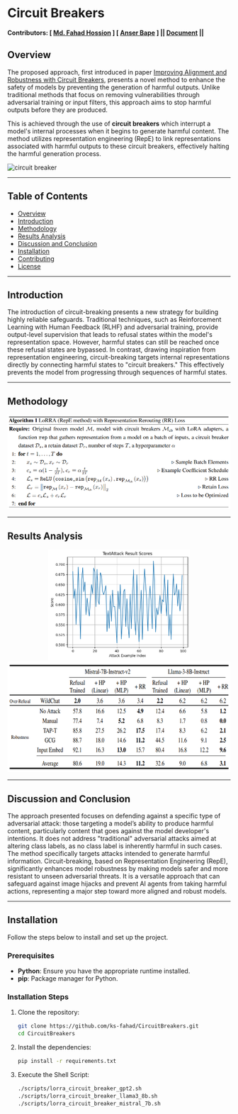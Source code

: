 # Circuit Breakers
**Contributors: [ [Md. Fahad Hossion](https://github.com/ks-fahad) ] [ [Anser Bape]() ]    || [Document](https://gamma.app/docs/Circuit-Breakers-An-Approach-to-AI-Safety-ccdt0dyt96mbzml?mode=doc) ||**

## Overview

The proposed approach, first introduced in paper [Improving Alignment and Robustness with Circuit Breakers](https://arxiv.org/pdf/2406.04313), presents a novel method to enhance the safety of models by preventing the generation of harmful outputs. Unlike traditional methods that focus on removing vulnerabilities through adversarial training or input filters, this approach aims to stop harmful outputs before they are produced.

This is achieved through the use of <b>circuit breakers</b> which interrupt a model's internal processes when it begins to generate harmful content. The method utilizes representation engineering (RepE) to link representations associated with harmful outputs to these circuit breakers, effectively halting the harmful generation process.

![circuit breaker](assets/splash.png)

---

## Table of Contents

- [Overview](#overview)
- [Introduction](#introduction)
- [Methodology](#methodology)
- [Results Analysis](#results-analysis)
- [Discussion and Conclusion](#discussion-and-conclusion)
- [Installation](#installation)
- [Contributing](https://github.com/ks-fahad/CircuitBreakers/graphs/contributors)
- [License](https://github.com/ks-fahad/CircuitBreakers/blob/main/LICENSE)

---

## Introduction

The introduction of circuit-breaking presents a new strategy for building highly reliable safeguards. Traditional techniques, such as Reinforcement Learning with Human Feedback (RLHF) and adversarial training, provide output-level supervision that leads to refusal states within the model's representation space. However, harmful states can still be reached once these refusal states are bypassed. In contrast, drawing inspiration from representation engineering, circuit-breaking targets internal representations directly by connecting harmful states to "circuit breakers." This effectively prevents the model from progressing through sequences of harmful states.

---

## Methodology

![RepE method](assets/RepE_method.png)

---

## Results Analysis

<p align="center">
   <img src="https://github.com/ks-fahad/CircuitBreakers/blob/main/assets/attacks.png" height="250" alt ="Attacks success rate"/> 
   <img src="https://github.com/ks-fahad/CircuitBreakers/blob/main/assets/analysis.png" height="250" alt ="Analysis"/>
</p>
<!-- ![Analysis](assets/attacks.png) ![Analysis](assets/analysis.png) -->

---

## Discussion and Conclusion

The approach presented focuses on defending against a specific type of adversarial attack: those targeting a model’s ability to produce harmful content, particularly content that goes against the model developer's intentions. It does not address "traditional" adversarial attacks aimed at altering class labels, as no class label is inherently harmful in such cases. The method specifically targets attacks intended to generate harmful information. Circuit-breaking, based on Representation Engineering (RepE), significantly enhances model robustness by making models safer and more resistant to unseen adversarial threats. It is a versatile approach that can safeguard against image hijacks and prevent AI agents from taking harmful actions, representing a major step toward more aligned and robust models.

---


## Installation

Follow the steps below to install and set up the project.

### Prerequisites

- **Python**: Ensure you have the appropriate runtime installed.
- **pip**: Package manager for Python.

### Installation Steps

1. Clone the repository:
   ```bash
   git clone https://github.com/ks-fahad/CircuitBreakers.git
   cd CircuitBreakers
   
2. Install the dependencies:
   ```bash
   pip install -r requirements.txt
   
3. Execute the Shell Script:
   ```bash
   ./scripts/lorra_circuit_breaker_gpt2.sh
   ./scripts/lorra_circuit_breaker_llama3_8b.sh
   ./scripts/lorra_circuit_breaker_mistral_7b.sh
   
